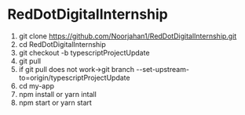 # RedDotDigitalInternship
1. git clone https://github.com/Noorjahan1/RedDotDigitalInternship.git
2. cd RedDotDigitalInternship
3. git checkout -b typescriptProjectUpdate
4.  git pull
6.  if git pull does not work->git branch --set-upstream-to=origin/typescriptProjectUpdate
7.  cd my-app
8.  npm install or yarn intall
9.  npm start or yarn start

